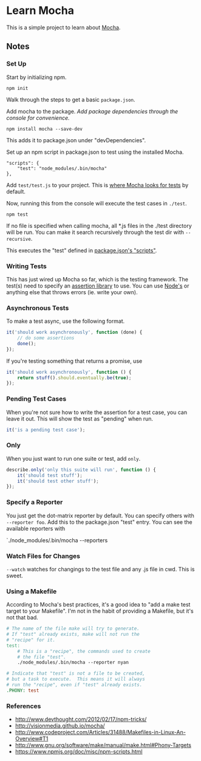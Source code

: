 # Learn Mocha

This is a simple project to learn about [Mocha](http://visionmedia.github.io/mocha/).

## Notes

### Set Up

Start by initializing npm.

`npm init`

Walk through the steps to get a basic `package.json`.

Add mocha to the package. *Add package dependencies through the console for convenience.*  

`npm install mocha --save-dev`

This adds it to package.json under "devDependencies".

Set up an npm script in package.json to test using the installed Mocha.

    "scripts": {
        "test": "node_modules/.bin/mocha"
    },

Add `test/test.js` to your project.  This is [where Mocha looks for tests](http://visionmedia.github.io/mocha/#best-practices) by default.

Now, running this from the console will execute the test cases in `./test`.

    npm test

If no file is specified when calling mocha, all *.js files in the ./test directory will be run.  You can make it search recursively through the test dir with `--recursive`.

This executes the "test" defined in [package.json's "scripts"](https://www.npmjs.org/doc/misc/npm-scripts.html).

### Writing Tests

This has just wired up Mocha so far, which is the testing framework.  The test(s) need to specify an [assertion library](http://visionmedia.github.io/mocha/#assertions) to use.  You can use [Node's](http://nodejs.org/api/assert.html) or anything else that throws errors (ie. write your own).


### Asynchronous Tests

To make a test async, use the following format.

```javascript
it('should work asynchronously', function (done) {
    // do some assertions
    done();
});
```

If you're testing something that returns a promise, use

```javascript
it('should work asynchronously', function () {
    return stuff().should.eventually.be(true);
});
```

### Pending Test Cases

When you're not sure how to write the assertion for a test case, you can leave it out.  This will show the test as "pending" when run.

```javascript
it('is a pending test case');
```

### Only

When you just want to run one suite or test, add `only`.

```javascript
describe.only('only this suite will run', function () {
    it('should test stuff');
    it('should test other stuff');
});
```

### Specify a Reporter

You just get the dot-matrix reporter by default.  You can specify others with `--reporter foo`.  Add this to the package.json "test" entry.  You can see the available reporters with

`./node_modules/.bin/mocha --reporters

### Watch Files for Changes

`--watch` watches for changings to the test file and any .js file in cwd.  This is sweet.

### Using a Makefile

According to Mocha's best practices, it's a good idea to "add a make test target to your Makefile".  I'm not in the habit of providing a Makefile, but it's not that bad.

```Makefile
# The name of the file make will try to generate.
# If "test" already exists, make will not run the
# "recipe" for it.
test:
    # This is a "recipe", the commands used to create
    # the file "test".
    ./node_modules/.bin/mocha --reporter nyan

# Indicate that "test" is not a file to be created,
# but a task to execute.  This means it will always
# run the "recipe", even if "test" already exists.
.PHONY: test
```

### References

* http://www.devthought.com/2012/02/17/npm-tricks/
* http://visionmedia.github.io/mocha/
* http://www.codeproject.com/Articles/31488/Makefiles-in-Linux-An-Overview#T1
* http://www.gnu.org/software/make/manual/make.html#Phony-Targets
* https://www.npmjs.org/doc/misc/npm-scripts.html